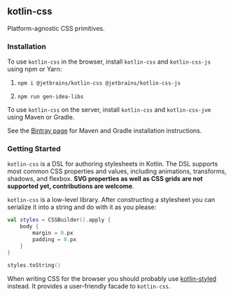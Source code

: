 ## kotlin-css

Platform-agnostic CSS primitives.

### Installation

To use `kotlin-css` in the browser, install `kotlin-css` and `kotlin-css-js` using npm or Yarn:

1. `npm i @jetbrains/kotlin-css @jetbrains/kotlin-css-js`

2. `npm run gen-idea-libs` 

To use `kotlin-css` on the server, install `kotlin-css` and `kotlin-css-jvm` using Maven or Gradle.

See the [Bintray page](https://bintray.com/kotlin/kotlin-js-wrappers/kotlin-css) for Maven and Gradle installation 
instructions.

### Getting Started

`kotlin-css` is a DSL for authoring stylesheets in Kotlin. The DSL supports most common CSS properties and values, 
including animations, transforms, shadows, and flexbox. **SVG properties as well as CSS grids are not supported yet, 
contributions are welcome**.

`kotlin-css` is a low-level library. After constructing a stylesheet you can serialize it into a string and do with it 
as you please:

```kotlin
val styles = CSSBuilder().apply {
    body {
        margin = 0.px
        padding = 0.px
    }
}

styles.toString()
```

When writing CSS for the browser you should probably use 
[kotlin-styled](https://github.com/JetBrains/kotlin-wrappers/tree/master/kotlin-styled) instead. It provides a 
user-friendly facade to `kotlin-css`.